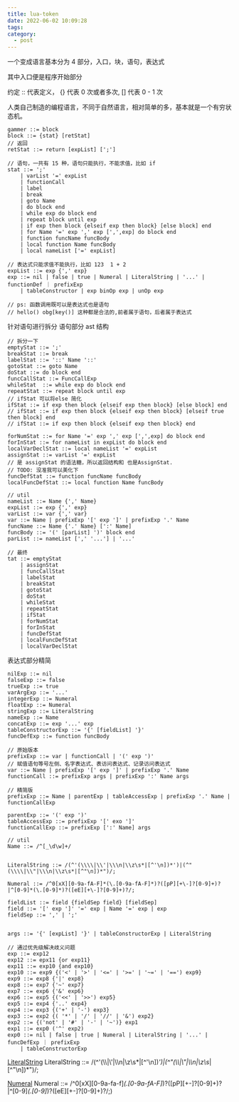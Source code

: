 ```yaml
---
title: lua-token
date: 2022-06-02 10:09:28
tags:
category:
  - post
---
```


一个变成语言基本分为 4 部分，入口，块，语句，表达式

其中入口便是程序开始部分

约定 :: 代表定义， {} 代表 0 次或者多次, [] 代表 0 - 1 次

人类自己制造的编程语言，不同于自然语言，相对简单的多，基本就是一个有穷状态机。

```ebnf
gammer ::= block
block ::= {stat} [retStat]
// 返回
retStat ::= return [expList] [';']

// 语句，一共有 15 种，语句只能执行，不能求值，比如 if
stat ::= ';'
	| varList '=' expList
	| functionCall
	| label
	| break
	| goto Name
	| do block end
	| while exp do block end
	| repeat block until exp
	| if exp then block {elseif exp then block} [else block] end
	| for Name '=' exp ',' exp [',',exp] do block end
	| function funcName funcBody
	| local function Name funcBody
	| local nameList ['=' expList]

// 表达式只能求值不能执行，比如 123  1 + 2
expList ::= exp {',' exp}
exp ::= nil | false | true | Numeral | LiteralString | '...' | functionDef ｜ prefixExp
	| tableConstructor | exp binOp exp | unOp exp

// ps: 函数调用既可以是表达式也是语句
// hello() obg[key()] 这种都是合法的,前者属于语句，后者属于表达式
```

针对语句进行拆分
语句部分 ast 结构

```ebnf
// 拆分一下
emptyStat ::= ';'
breakStat ::= break
labelStat ::= '::' Name '::'
gotoStat ::= goto Name
doStat ::= do block end
funcCallStat ::= FuncCallExp
whileStat  ::= while exp do block end
repeatStat ::= repeat block until exp
// ifStat 可以将else 简化
ifStat ::= if exp then block {elseif exp then block} [else block] end
// ifStat ::= if exp then block {elseif exp then block} [elseif true then block] end
// ifStat ::= if exp then block {elseif exp then block} end

forNumStat ::= for Name '=' exp ',' exp [',',exp] do block end
forInStat ::= for nameList in expList do block end
localVarDeclStat ::= local nameList '=' expList
assignStat ::= varList '=' expList
// 是 assignStat 的语法糖，所以返回结构和 也是AssignStat.
// TODO: 没准我可以美化下
funcDefStat ::= function funcName funcBody
localFuncDefStat ::= local function Name funcBody

// util
nameList ::= Name {',' Name}
expList ::= exp {',' exp}
varList ::= var {',' var}
var ::= Name | prefixExp '[' exp ']' | prefixExp '.' Name
funcName ::= Name {'.' Name} [':' Name]
funcBody ::= '(' [parList] ')' block end
parList ::= nameList [',' '...'] | '...'

// 最终
tat ::= emptyStat
	| assignStat
	| funcCallStat
	| labelStat
	| breakStat
	| gotoStat
	| doStat
	| whileStat
	| repeatStat
	| ifStat
	| forNumStat
	| forInStat
	| funcDefStat
	| localFuncDefStat
	| localVarDeclStat
```

表达式部分精简

```ebnf
nilExp ::= nil
falseExp ::= false
trueExp ::= true
varArgExp ::= '...'
integerExp ::= Numeral
floatExp ::= Numeral
stringExp ::= LiteralString
nameExp ::= Name
concatExp ::= exp '...' exp
tableConstructorExp ::= '{' [fieldList] '}'
funcDefExp ::= function funcBody

// 原始版本
prefixExp ::= var | functionCall | '(' exp ')'
// 赋值语句等号左侧、名字表达式、表访问表达式、记录访问表达式
var ::= Name | prefixExp '[' exp ']' | prefixExp '.' Name
functionCall ::= prefixExp args | prefixExp ':' Name args

// 精简版
prefixExp ::= Name | parentExp | tableAccessExp | prefixExp '.' Name | functionCallExp

parentExp ::= '(' exp ')'
tableAccessExp ::= prefixExp '[' exo ']'
functionCallExp ::= prefixExp [':' Name] args

// util
Name ::= /^[_\d\w]+/


LiteralString ::= /(^'(\\\\|\\'|\\\n|\\z\s*|[^'\n])*')|(^"(\\\\|\\"|\\\n|\\z\s*|[^"\n])*")/;

Numeral ::= /^0[xX][0-9a-fA-F]*(\.[0-9a-fA-F]*)?([pP][+\-]?[0-9]+)?|^[0-9]*(\.[0-9]*)?([eE][+\-]?[0-9]+)?/;

fieldList ::= field {fieldSep field} [fieldSep]
field ::= '[' exp ']' '=' exp | Name '=' exp | exp
fieldSep ::= ',' | ';'


args ::= '{' [expList] '}' | tableConstructorExp | LiteralString

// 通过优先级解决歧义问题
exp ::= exp12
exp12 ::= epx11 {or exp11}
exp11 ::= exp10 {and exp10}
exp10 ::= exp9 {('<' | '>' | '<=' | '>=' | '~=' | '==') exp9}
exp9 ::= exp8 {'|' exp8}
exp8 ::= exp7 {'~' exp7}
exp7 ::= exp6 {'&' exp6}
exp6 ::= exp5 {('<<' | '>>') exp5}
exp5 ::= exp4 {'..' exp4}
exp4 ::= exp3 {('+' | '-') exp3}
exp3 ::= exp2 {( '*' | '/' | '//' | '&') exp2}
exp2 ::= {('not' | '#' | '-' | '~')} exp1
exp1 ::= exp0 ('^' exp2)
exp0 ::= nil | false | true | Numeral | LiteralString | '...' | funcDefExp ｜ prefixExp
	| tableConstructorExp

```

[LiteralString](https://regexper.com/#%2F%28%5E'%28%5C%5C%5C%5C%7C%5C%5C'%7C%5C%5C%5Cn%7C%5C%5Cz%5Cs*%7C%5B%5E'%5Cn%5D%29*'%29%7C%28%5E%22%28%5C%5C%5C%5C%7C%5C%5C%22%7C%5C%5C%5Cn%7C%5C%5Cz%5Cs*%7C%5B%5E%22%5Cn%5D%29*%22%29%2F)
LiteralString ::= /(^'(\\\\|\\'|\\\n|\\z\s*|[^'\n])*')|(^"(\\\\|\\"|\\\n|\\z\s*|[^"\n])*")/;

[Numeral](https://regexper.com/#%2F%5E0%5BxX%5D%5B0-9a-fA-F%5D*%28%5C.%5B0-9a-fA-F%5D*%29%3F%28%5BpP%5D%5B%2B%5C-%5D%3F%5B0-9%5D%2B%29%3F%7C%5E%5B0-9%5D*%28%5C.%5B0-9%5D*%29%3F%28%5BeE%5D%5B%2B%5C-%5D%3F%5B0-9%5D%2B%29%3F%2F)
Numeral ::= /^0[xX][0-9a-fa-f]_(\.[0-9a-fA-F]_)?([pP][+\-]?[0-9]+)?|^[0-9]_(\.[0-9]_)?([eE][+\-]?[0-9]+)?/;)


```javascript preview src=lua-token.js

```